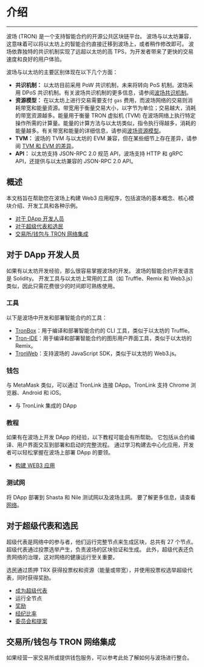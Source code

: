 # 介绍
***
波场 (TRON) 是一个支持智能合约的开源公共区块链平台。
波场与以太坊兼容，这意味着可以将以太坊上的智能合约直接迁移到波场上，或者稍作修改即可。
波场依靠独特的共识机制实现了远超以太坊的高 TPS，为开发者带来了更快的交易速度和良好的用户体验。

波场与以太坊的主要区别体现在以下几个方面：

- **共识机制：** 以太坊目前采用 PoW 共识机制，未来将转向 PoS 机制。波场采用 DPoS 共识机制。有关波场共识机制的更多信息，请参阅[波场共识机制](../tron-protocol/consensus.md)。
- **资源模型：** 在以太坊上进行交易需要支付 `gas` 费用，而波场网络的交易则消耗带宽和能量资源。带宽用于衡量交易大小，以字节为单位；交易越大，消耗的带宽资源越多。能量用于衡量 TRON 虚拟机 (TVM) 在波场网络上执行特定操作所需的计算量。能量的计算方法与以太坊类似，指令执行得越多，消耗的能量越多。有关带宽和能量的详细信息，请参阅[波场资源模型](../tron-protocol/resource-model/index.md)。
- **TVM：** 波场的 TVM 与以太坊的 EVM 兼容，但在某些细节上存在差异，请参阅 [TVM 和 EVM 的差异](../tron-protocol/tvm/index.md)。
- **API：** 以太坊支持 JSON-RPC 2.0 规范 API，波场支持 HTTP 和 gRPC API，还提供与以太坊兼容的 JSON-RPC 2.0 API。

## 概述

本文档旨在帮助您在波场上构建 Web3 应用程序，包括波场的基本概念、核心模块介绍、开发工具和各种示例。

- [对于 DApp 开发人员](#dapp)
- [对于超级代表和选民](#_7)
- [交易所/钱包与 TRON 网络集成](#tron)

## 对于 DApp 开发人员

如果有以太坊开发经验，那么很容易掌握波场的开发。
波场的智能合约开发语言是 Solidity。
开发工具与以太坊上常用的工具（如 Truffle、Remix 和 Web3.js）类似，因此只需花费很少的时间即可熟练使用。

### 工具

以下是波场中开发和部署智能合约的工具：

- [TronBox](https://github.com/tronprotocol/tronbox)：用于编译和部署智能合约的 CLI 工具，类似于以太坊的 Truffle。
- [Tron-IDE](https://www.tronide.io/)：用于编译和部署智能合约的图形用户界面工具，类似于以太坊的 Remix。
- [TronWeb](https://tronweb.network/docu/docs/intro/)：支持波场的 JavaScript SDK，类似于以太坊的 Web3.js。

### 钱包

与 MetaMask 类似，可以通过 TronLink 连接 DApp。TronLink 支持 Chrome 浏览器、Android 和 iOS。

- 与 TronLink 集成的 DApp

### 教程

如果有在波场上开发 DApp 的经验，以下教程可能会有所帮助。
它包括从合约编译、用户界面交互到部署和启动的完整流程。
通过学习构建去中心化应用，开发者可以轻松掌握在波场上部署 DApp 的要领。

- [构建 WEB3 应用](./build-a-web3-app.md)

### 测试网

将 DApp 部署到 Shasta 和 Nile 测试网以及波场主网。
要了解更多信息，请查看[网络](../tron-protocol/networks.md)。

## 对于超级代表和选民

超级代表是网络中的参与者，他们运行完整节点来生成区块，总共有 27 个节点。
超级代表通过投票选举产生，负责波场的区块验证和生成。
此外，超级代表还负责网络的治理，这对网络的健康运行至关重要。

选民通过质押 TRX 获得投票权和资源（能量或带宽），并使用投票权选举超级代表，同时获得奖励。

- [成为超级代表](../tron-protocol/super-representatives/index.md)
- 运行全节点
- [奖励](../tron-protocol/super-representatives/index.md)
- [经纪比率](../tron-protocol/super-representatives/index.md)
- [委员会和提案](../tron-protocol/super-representatives/index.md)

## 交易所/钱包与 TRON 网络集成

如果经营一家交易所或提供钱包服务，可以参考此处了解如何与波场进行整合。